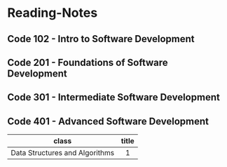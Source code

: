 # Reading-Notes

## Code 102 - Intro to Software Development

## Code 201 - Foundations of Software Development

## Code 301 - Intermediate Software Development

## Code 401 - Advanced Software Development

|           class                |             title           |
|        :-----:                 |            :---:          |
| Data Structures and Algorithms |              1            |
